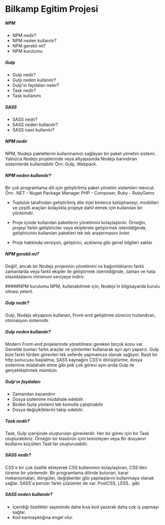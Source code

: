 # Bilkamp Egitim Projesi #

##### NPM  
 * NPM nedir?
 * NPM neden kullanılır?
 * NPM gerekli mi?
 * NPM kurulumu

##### Gulp
 * Gulp nedir?
 * Gulp neden kullanılır?
 * Gulp'ın faydaları neler?
 * Task nedir?
 * Task kullanımı

##### SASS
 * SASS nedir?
 * SASS neden kullanılır?
 * SASS nasıl kullanılır?

##### NPM nedir
NPM, Nodejs paktetlerini kullanmamızı sağlayan bir paket yönetim sistemi.
Yalnızca Nodejs projelerinde veya altyapısında Nodejs barındıran sistemlerde
kullanılabilir Örn: Gulp, Webpack.

##### NPM neden kullanılır?
Bir çok programlama dili için geliştirilmiş paket yönetim sistemleri mevcut.
Örn:
  .NET - Nuget Package Manager
  PHP  - Composer,
  Ruby - RubyGems
* Topluluk tarafından geliştirilmiş dile özel binlerce kütüphaneyi, modülleri ve çeşitli
araçları kolaylıkla projeye dahil etmek için kullanılan bir yöntemdir.

* Proje içinde kullanılan paketlerin yönetimini kolaylaştırılır.
Örneğin, projeyi farklı geliştiriciler veya ekiplerele geliştirmek istenildiğinde,
geliştiricinin kullanılan paketleri tek tek araştırmasını önler.

* Proje hakkinda versiyon, geliştirici, açıklama gibi genel bilgileri saklar

##### NPM gerekli mi?
Değil!, ancak bir Nodejs projesinin yönetimini ve bağımlılıklarını farklı zamanlarda
veya farklı ekipler ile geliştirmek istenildiğinde, zaman ve hata olasılıklalarını
minimum seviyeye indirir.

#####NPM kurulumu
NPM, kullanabilmek için, Nodejs'in bilgisayarda kurulu olması yeterli.

##### Gulp nedir?
Gulp, Nodejs altyapsını kullanan, Front-end geliştirme sürecini hızlandıran,
otomasyon sistemidir.

##### Gulp neden kullanılır?
Modern Front-end projelerinde yönetilmesi gereken birçok konu var. Genelde bunları
farklı araçlar ve yöntemler kullanarak ayrı ayrı yaparız. Gulp bize farklı türden
görevleri tek seferde yapmamıza olanak sağlıyor.
Basit bir http sunucusu başlatma, SASS kaynağını CSS'e dönüştürme, dosya sistemine
müdahale etme gibi pek çok görevi aynı anda Gulp ile gerçekleştirmek mümkün.

##### Gulp'ın faydaları
* Zamandan kazandırır
* Dosya sistemine müdahale edebilir
* Birden fazla yöntemi tek komutla çalıştırabilir
* Dosya değişikliklerini takip edebilir.

##### Task nedir?
Task, Gulp içerisinde oluşturulan görevlerdir. Her bir görev için bir Task
oluşturabiliriz. Örneğin bir klasörün içini temizleyen veya Bir dosyanın kodlarını
küçülten Task'ler oluşturulabilir.

##### SASS nedir?
CSS'e bir çok özellik ekleyerek CSS kullanımını kolaylaştıran, CSS'den türeme
bir yöntemdir.
Bir programlama dilinde bulunan, karar mekanizmaları, döngüler, değişkenler gibi
yapıtaşlarını kullanmaya olanak sağlar. SASS'a benzer farklı çözümler de var.
PostCSS, LESS.. gibi

##### SASS neden kullanılır?
* İçeridiği özellikler sayesinde daha kısa kod yazarak daha çok iş yapmayı sağlar.
* Kod karmaşıklığına engel olur.
